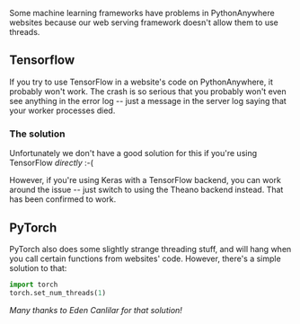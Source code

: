 <!--
.. title: Machine learning in website code
.. slug: MachineLearningInWebsiteCode
.. date: 2018-10-04 19:10:28 UTC+01:00
.. tags:
.. category:
.. link:
.. description:
.. type: text
-->

Some machine learning frameworks have problems in PythonAnywhere websites
because our web serving framework doesn't allow them to use threads.

## Tensorflow

If you try to use TensorFlow in a website's code on PythonAnywhere, it probably
won't work.  The crash is so serious that you probably won't even
see anything in the error log -- just a message in the server log saying that
your worker processes died.

### The solution

Unfortunately we don't have a good solution for this if you're using TensorFlow
*directly* :-(

However, if you're using Keras with a TensorFlow backend, you can work around
the issue -- just switch to using the Theano backend instead.   That has been
confirmed to work.


## PyTorch

PyTorch also does some slightly strange threading stuff, and will hang when you
call certain functions from websites' code.  However, there's a simple
solution to that:

```python
import torch
torch.set_num_threads(1)
```

*Many thanks to Eden Canlilar for that solution!*
